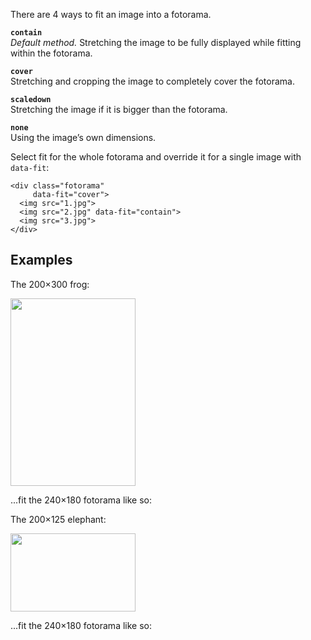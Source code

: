There are 4&nbsp;ways to&nbsp;fit an&nbsp;image into a&nbsp;fotorama.

**`contain`**<br>
_Default method._ Stretching the image to&nbsp;be&nbsp;fully displayed while fitting within the fotorama.

**`cover`**<br>
Stretching and cropping the image to&nbsp;completely cover the fotorama.

**`scaledown`**<br>
Stretching the image if&nbsp;it&nbsp;is&nbsp;bigger than the fotorama.

**`none`**<br>
Using the image’s own dimensions.

Select fit for the whole fotorama and override it&nbsp;for a&nbsp;single image with `data-fit`:

	<div class="fotorama"
	     data-fit="cover">
	  <img src="1.jpg">
	  <img src="2.jpg" data-fit="contain">
	  <img src="3.jpg">
	</div>

## Examples
The 200×300 frog:

<p class="image"><img src="http://fotorama.s3.amazonaws.com/i/fit/frog.png" width="200" height="300"></p>

...fit the 240×180 fotorama like so:

<div class="fotorama-wrap fit-example">
<div class="fotorama" data-width="240" data-ratio="240/180"  data-fit="contain">
	<a href="http://fotorama.s3.amazonaws.com/i/fit/frog.png" data-caption="contain"></a>
</div>
<div class="fotorama" data-width="240" data-ratio="240/180"  data-fit="cover">
	<a href="http://fotorama.s3.amazonaws.com/i/fit/frog.png" data-caption="cover"></a>
</div>
<div class="fotorama" data-width="240" data-ratio="240/180"  data-fit="scaledown">
	<a href="http://fotorama.s3.amazonaws.com/i/fit/frog.png" data-caption="scaledown"></a>
</div>
<div class="fotorama" data-width="240" data-ratio="240/180"  data-fit="none">
	<a href="http://fotorama.s3.amazonaws.com/i/fit/frog.png" data-caption="none"></a>
</div>
</div>

The 200×125 elephant:

<p class="image"><img src="http://fotorama.s3.amazonaws.com/i/fit/elephant.png" width="200" height="125"></p>

...fit the 240×180 fotorama like so:

<div class="fotorama-wrap fit-example">
<div class="fotorama" data-width="240" data-ratio="240/180"  data-fit="contain">
	<a href="http://fotorama.s3.amazonaws.com/i/fit/elephant.png" data-caption="contain"></a>
</div>
<div class="fotorama" data-width="240" data-ratio="240/180"  data-fit="cover">
	<a href="http://fotorama.s3.amazonaws.com/i/fit/elephant.png" data-caption="cover"></a>
</div>
<div class="fotorama" data-width="240" data-ratio="240/180"  data-fit="scaledown">
	<a href="http://fotorama.s3.amazonaws.com/i/fit/elephant.png" data-caption="scaledown"></a>
</div>
<div class="fotorama" data-width="240" data-ratio="240/180"  data-fit="none">
	<a href="http://fotorama.s3.amazonaws.com/i/fit/elephant.png" data-caption="none"></a>
</div>
</div>